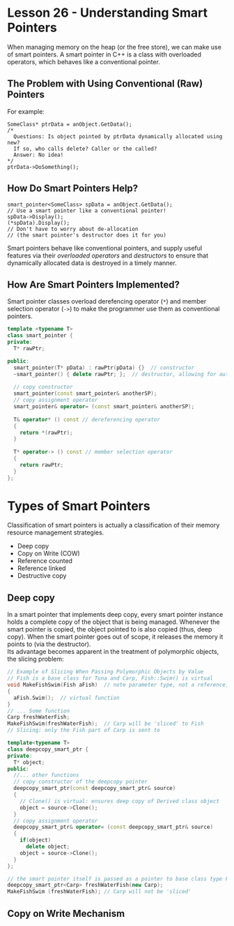 # Lesson 26 - Understanding Smart Pointers
When managing memory on the heap (or the free store), we can make use of smart pointers. A smart pointer in C++ is a class with overloaded operators, which behaves like a conventional pointer.

## The Problem with Using Conventional (Raw) Pointers
For example:
```
SomeClass* ptrData = anObject.GetData(); 
/*
  Questions: Is object pointed by ptrData dynamically allocated using new? 
  If so, who calls delete? Caller or the called? 
  Answer: No idea!
*/ 
ptrData->DoSomething();
```

## How Do Smart Pointers Help?
```
smart_pointer<SomeClass> spData = anObject.GetData();
// Use a smart pointer like a conventional pointer! 
spData->Display(); 
(*spData).Display();
// Don't have to worry about de-allocation 
// (the smart pointer's destructor does it for you)
```
Smart pointers behave like conventional pointers, and supply useful features via their *overloaded operators* and *destructors* to ensure that dynamically allocated data is destroyed in a timely manner.

## How Are Smart Pointers Implemented?
Smart pointer classes overload derefencing operator (`*`) and member selection operator (`->`) to make the programmer use them as conventional pointers.
```c++
template <typename T>
class smart_pointer {
private:
  T* rawPtr;

public:
  smart_pointer(T* pData) : rawPtr(pData) {}  // constructor
  ~smart_pointer() { delete rawPtr; };  // destructor, allowing for automatic memory release.
  
  // copy constructor
  smart_pointer(const smart_pointer& anotherSP);  
  // copy assignment operator
  smart_pointer& operator= (const smart_pointer& anotherSP);
  
  T& operator* () const // dereferencing operator
  {
    return *(rawPtr);
  }
  
  T* operator-> () const // member selection operator
  {
    return rawPtr; 
  }
};
```

# Types of Smart Pointers
Classification of smart pointers is actually a classification of their memory resource management strategies. 
* Deep copy
* Copy on Write (COW)
* Reference counted
* Reference linked
* Destructive copy

## Deep copy
In a smart pointer that implements deep copy, every smart pointer instance holds a complete copy of the object that is being managed. Whenever the smart pointer is copied, the object pointed to is also copied (thus, deep copy). When the smart pointer goes out of scope, it releases the memory it points to (via the destructor).   
Its advantage becomes apparent in the treatment of polymorphic objects, the slicing problem:
```c++
// Example of Slicing When Passing Polymorphic Objects by Value 
// Fish is a base class for Tuna and Carp, Fish::Swim() is virtual
void MakeFishSwim(Fish aFish)  // note parameter type, not a reference, but a copied value
{ 
  aFish.Swim();  // virtual function 
}
// ... Some function 
Carp freshWaterFish;
MakeFishSwim(freshWaterFish);  // Carp will be 'sliced' to Fish 
// Slicing: only the Fish part of Carp is sent to 
```
```c++
template<typename T>  
class deepcopy_smart_ptr {
private:
  T* object;
public:
  //... other functions
  // copy constructor of the deepcopy pointer
  deepcopy_smart_ptr(const deepcopy_smart_ptr& source)
  {
    // Clone() is virtual: ensures deep copy of Derived class object
    object = source->Clone();
  }
  // copy assignment operator
  deepcopy_smart_ptr& operator= (const deepcopy_smart_ptr& source)
  {
    if(object)
      delete object;
    object = source->Clone(); 
  }
};

// the smart pointer itself is passed as a pointer to base class type Fish:
deepcopy_smart_ptr<Carp> freshWaterFish(new Carp); 
MakeFishSwim (freshWaterFish); // Carp will not be 'sliced'
```

## Copy on Write Mechanism




